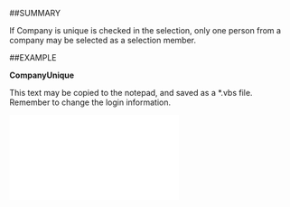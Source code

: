 

##SUMMARY

If Company is unique is checked in the selection, only one person from a company may be selected as a selection member.


##EXAMPLE

**CompanyUnique**

This text may be copied to the notepad, and saved as a *.vbs file. Remember to change the login information.

![](../../Examples/vbs/SOSelection.CompanyUnique.vbs.txt)





